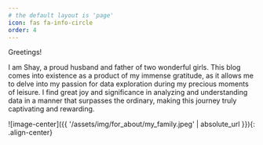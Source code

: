 ```yaml
---
# the default layout is 'page'
icon: fas fa-info-circle
order: 4
---
```


Greetings! 

I am Shay, a proud husband and father of two wonderful girls.
This blog comes into existence as a product of my immense gratitude, as it allows me to delve into my passion for data exploration during my precious moments of leisure. I find great joy and significance in analyzing and understanding data in a manner that surpasses the ordinary, making this journey truly captivating and rewarding.


![image-center]({{ '/assets/img/for_about/my_family.jpeg' | absolute_url }}){: .align-center} 